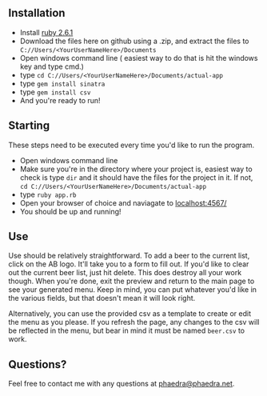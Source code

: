 ## Installation

 + Install [ruby 2.6.1](https://www.ruby-lang.org/en/news/2019/01/30/ruby-2-6-1-releashttps://www.ruby-lang.org/en/news/2019/01/30/ruby-2-6-1-releaed/)
 + Download the files here on github using a .zip, and extract the files to `C://Users/<YourUserNameHere>/Documents`
 + Open windows command line ( easiest way to do that is hit the windows key and type cmd.)
 + type `cd C://Users/<YourUserNameHere>/Documents/actual-app`
 + type `gem install sinatra`
 + type `gem install csv`
 + And you're ready to run!

## Starting
  These steps need to be executed every time you'd like to run the program.

  + Open windows command line
  + Make sure you're in the directory where your project is, easiest way to check is type `dir` and it should have the files for the project in it. If not, `cd C://Users/<YourUserNameHere>/Documents/actual-app`
  + type `ruby app.rb`
  + Open your browser of choice and naviagate to [localhost:4567/](http://localhost:4567/)
  + You should be up and running!

## Use
  Use should be relatively straightforward. To add a beer to the current list, click on the AB logo. It'll take you to a form to fill out.
  If you'd like to clear out the current beer list, just hit delete. This does destroy all your work though.
  When you're done, exit the preview and return to the main page to see your generated menu.
  Keep in mind, you can put whatever you'd like in the various fields, but that doesn't mean it will look right.

  Alternatively, you can use the provided csv as a template to create or edit the menu as you please. If you refresh the page, any changes to the csv
  will be reflected in the menu, but bear in mind it must be named `beer.csv` to work.

## Questions?
  Feel free to contact me with any questions at phaedra@phaedra.net.

